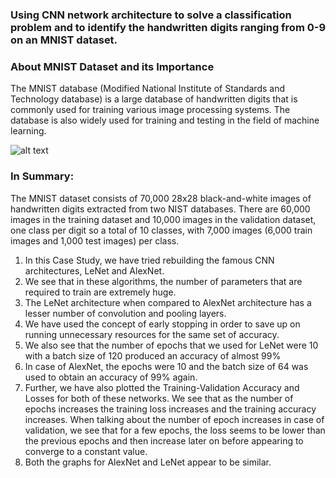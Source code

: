 ### Using CNN network architecture to solve a classification problem and to identify the handwritten digits ranging from 0-9 on an MNIST dataset.

### About MNIST Dataset and its Importance
The MNIST database (Modified National Institute of Standards and Technology database) is a large database of handwritten digits that is commonly used for training various image processing systems. The database is also widely used for training and testing in the field of machine learning.

![alt text](https://upload.wikimedia.org/wikipedia/commons/thumb/2/27/MnistExamples.png/320px-MnistExamples.png)

### In Summary:
The MNIST dataset consists of 70,000 28x28 black-and-white images of handwritten digits extracted from two NIST databases. There are 60,000 images in the training dataset and 10,000 images in the validation dataset, one class per digit so a total of 10 classes, with 7,000 images (6,000 train images and 1,000 test images) per class.

1. In this Case Study, we have tried rebuilding the famous CNN architectures, LeNet and AlexNet.
2. We see that in these algorithms, the number of parameters that are required to train are extremely huge.
3. The LeNet architecture when compared to AlexNet architecture has a lesser number of convolution and pooling layers.
4. We have used the concept of early stopping in order to save up on running unnecessary resources for the same set of accuracy.
5. We also see that the number of epochs that we used for LeNet were 10 with a batch size
of 120 produced an accuracy of almost 99%
6. In case of AlexNet, the epochs were 10 and the batch size of 64 was used to obtain an accuracy of 99% again.
7. Further, we have also plotted the Training-Validation Accuracy and Losses for both of these networks. We see that as the number of epochs increases the    training loss increases and the training accuracy increases. When talking about the number of epoch increases in case of validation, we see that for a      few epochs, the loss seems to be lower than the previous epochs and then increase later on before appearing to converge to a constant value.
8. Both the graphs for AlexNet and LeNet appear to be similar.

